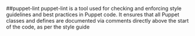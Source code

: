 ##puppet-lint
puppet-lint is a tool used for checking and enforcing style guidelines and best practices in Puppet code. It ensures that all Puppet classes and defines are documented via comments directly above the start of the code, as per the style guide
